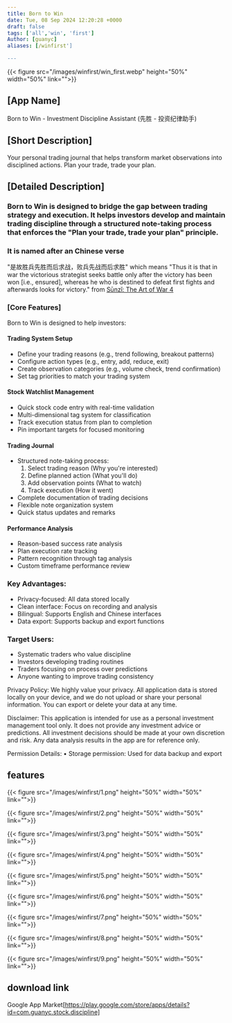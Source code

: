 ```yaml
---
title: Born to Win
date: Tue, 08 Sep 2024 12:20:28 +0000
draft: false
tags: ['all','win', 'first']
Author: [guanyc]
aliases: [/winfirst']

---
```




{{< figure src="/images/winfirst/win_first.webp" height="50%" width="50%" link="">}}

## [App Name]
Born to Win - Investment Discipline Assistant (先胜 - 投资纪律助手)

## [Short Description]
Your personal trading journal that helps transform market observations into disciplined actions. Plan your trade, trade your plan.

## [Detailed Description]

### Born to Win is designed to bridge the gap between trading strategy and execution. It helps investors develop and maintain trading discipline through a structured note-taking process that enforces the "Plan your trade, trade your plan" principle.
### It is named after an Chinese verse
"是故胜兵先胜而后求战，败兵先战而后求胜"
which means
"Thus it is that in war the victorious strategist seeks battle only after the victory has been won [i.e., ensured], whereas he who is destined to defeat first fights and afterwards looks for victory."
from [Sūnzǐ: The Art of War 4](https://pages.ucsd.edu/~dkjordan/chin/Suentzyy/Suentzyy04.html)

### [Core Features]

Born to Win is designed to help investors:

#### Trading System Setup
  - Define your trading reasons (e.g., trend following, breakout patterns)
  - Configure action types (e.g., entry, add, reduce, exit)
  - Create observation categories (e.g., volume check, trend confirmation)
  - Set tag priorities to match your trading system

#### Stock Watchlist Management
  - Quick stock code entry with real-time validation
  - Multi-dimensional tag system for classification
  - Track execution status from plan to completion
  - Pin important targets for focused monitoring

#### Trading Journal
- Structured note-taking process:
  1. Select trading reason (Why you're interested)
  2. Define planned action (What you'll do)
  3. Add observation points (What to watch)
  4. Track execution (How it went)
- Complete documentation of trading decisions
- Flexible note organization system
- Quick status updates and remarks

#### Performance Analysis
- Reason-based success rate analysis
- Plan execution rate tracking
- Pattern recognition through tag analysis
- Custom timeframe performance review

### Key Advantages:
- Privacy-focused: All data stored locally
- Clean interface: Focus on recording and analysis
- Bilingual: Supports English and Chinese interfaces
- Data export: Supports backup and export functions

### Target Users:
- Systematic traders who value discipline
- Investors developing trading routines
- Traders focusing on process over predictions
-  Anyone wanting to improve trading consistency

Privacy Policy:
We highly value your privacy. All application data is stored locally on your device, and we do not upload or share your personal information. You can export or delete your data at any time.

Disclaimer:
This application is intended for use as a personal investment management tool only. It does not provide any investment advice or predictions. All investment decisions should be made at your own discretion and risk. Any data analysis results in the app are for reference only.

Permission Details:
• Storage permission: Used for data backup and export
## features

{{< figure src="/images/winfirst/1.png" height="50%" width="50%" link="">}}

{{< figure src="/images/winfirst/2.png" height="50%" width="50%" link="">}}

{{< figure src="/images/winfirst/3.png" height="50%" width="50%" link="">}}

{{< figure src="/images/winfirst/4.png" height="50%" width="50%" link="">}}

{{< figure src="/images/winfirst/5.png" height="50%" width="50%" link="">}}

{{< figure src="/images/winfirst/6.png" height="50%" width="50%" link="">}}

{{< figure src="/images/winfirst/7.png" height="50%" width="50%" link="">}}

{{< figure src="/images/winfirst/8.png" height="50%" width="50%" link="">}}

{{< figure src="/images/winfirst/9.png" height="50%" width="50%" link="">}}

## download link
Google App Market[https://play.google.com/store/apps/details?id=com.guanyc.stock.discipline]
